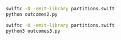 ```bash
swiftc -O -emit-library partitions.swift
python outcomes2.py
```

```bash
swiftc -O -emit-library partitions.swift
python3 outcomes3.py
```
